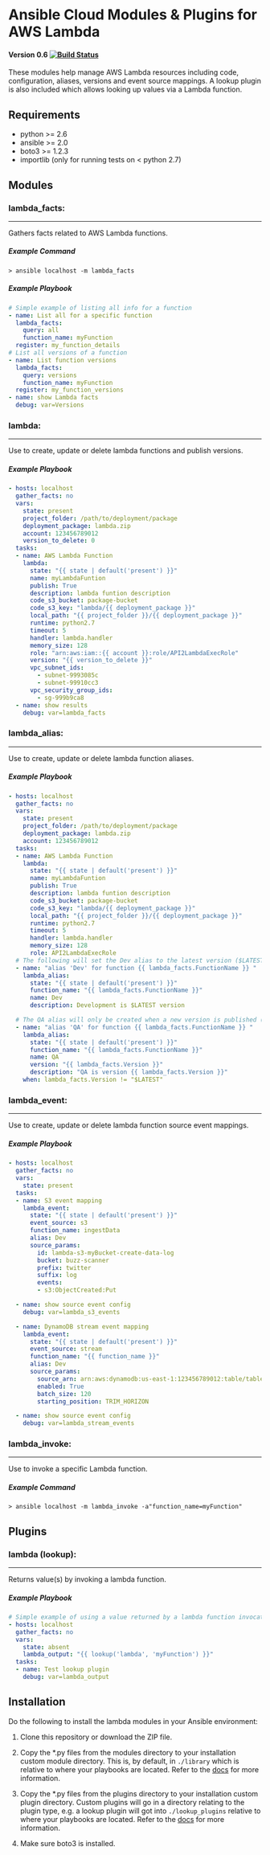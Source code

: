 # Ansible Cloud Modules & Plugins for AWS Lambda
#### Version 0.6 [![Build Status](https://travis-ci.org/pjodouin/ansible-lambda.svg)](https://travis-ci.org/pjodouin/ansible-lambda)

These modules help manage AWS Lambda resources including code, configuration, aliases, versions and event source mappings. A lookup plugin is also included which allows looking up values via a Lambda function.


## Requirements
- python >= 2.6
- ansible >= 2.0
- boto3 >= 1.2.3
- importlib (only for running tests on < python 2.7)

## Modules
### lambda_facts:
___
Gathers facts related to AWS Lambda functions.

##### Example Command
`> ansible localhost -m lambda_facts`

##### Example Playbook
```yaml
# Simple example of listing all info for a function
- name: List all for a specific function
  lambda_facts:
    query: all
    function_name: myFunction
  register: my_function_details
# List all versions of a function
- name: List function versions
  lambda_facts:
    query: versions
    function_name: myFunction
  register: my_function_versions
- name: show Lambda facts
  debug: var=Versions
```

### lambda:
___
Use to create, update or delete lambda functions and publish versions.

##### Example Playbook
```yaml
- hosts: localhost
  gather_facts: no
  vars:
    state: present
    project_folder: /path/to/deployment/package
    deployment_package: lambda.zip
    account: 123456789012
    version_to_delete: 0
  tasks:
  - name: AWS Lambda Function
    lambda:
      state: "{{ state | default('present') }}"
      name: myLambdaFuntion
      publish: True
      description: lambda funtion description
      code_s3_bucket: package-bucket
      code_s3_key: "lambda/{{ deployment_package }}"
      local_path: "{{ project_folder }}/{{ deployment_package }}"
      runtime: python2.7
      timeout: 5
      handler: lambda.handler
      memory_size: 128
      role: "arn:aws:iam::{{ account }}:role/API2LambdaExecRole"
      version: "{{ version_to_delete }}"
      vpc_subnet_ids:
        - subnet-9993085c
        - subnet-99910cc3
      vpc_security_group_ids:
        - sg-999b9ca8
  - name: show results
    debug: var=lambda_facts

```

### lambda_alias:
___
Use to create, update or delete lambda function aliases.

##### Example Playbook
```yaml
- hosts: localhost
  gather_facts: no
  vars:
    state: present
    project_folder: /path/to/deployment/package
    deployment_package: lambda.zip
    account: 123456789012
  tasks:
  - name: AWS Lambda Function
    lambda:
      state: "{{ state | default('present') }}"
      name: myLambdaFuntion
      publish: True
      description: lambda funtion description
      code_s3_bucket: package-bucket
      code_s3_key: "lambda/{{ deployment_package }}"
      local_path: "{{ project_folder }}/{{ deployment_package }}"
      runtime: python2.7
      timeout: 5
      handler: lambda.handler
      memory_size: 128
      role: API2LambdaExecRole
  # The following will set the Dev alias to the latest version ($LATEST) since version is omitted (or = 0)
  - name: "alias 'Dev' for function {{ lambda_facts.FunctionName }} "
    lambda_alias:
      state: "{{ state | default('present') }}"
      function_name: "{{ lambda_facts.FunctionName }}"
      name: Dev
      description: Development is $LATEST version

  # The QA alias will only be created when a new version is published (i.e. not = '$LATEST')
  - name: "alias 'QA' for function {{ lambda_facts.FunctionName }} "
    lambda_alias:
      state: "{{ state | default('present') }}"
      function_name: "{{ lambda_facts.FunctionName }}"
      name: QA
      version: "{{ lambda_facts.Version }}"
      description: "QA is version {{ lambda_facts.Version }}"
    when: lambda_facts.Version != "$LATEST"

```

### lambda_event:
___
Use to create, update or delete lambda function source event mappings.

##### Example Playbook
```yaml
- hosts: localhost
  gather_facts: no
  vars:
    state: present
  tasks:
  - name: S3 event mapping
    lambda_event:
      state: "{{ state | default('present') }}"
      event_source: s3
      function_name: ingestData
      alias: Dev
      source_params:
        id: lambda-s3-myBucket-create-data-log
        bucket: buzz-scanner
        prefix: twitter
        suffix: log
        events:
        - s3:ObjectCreated:Put

  - name: show source event config
    debug: var=lambda_s3_events

  - name: DynamoDB stream event mapping
    lambda_event:
      state: "{{ state | default('present') }}"
      event_source: stream
      function_name: "{{ function_name }}"
      alias: Dev
      source_params:
        source_arn: arn:aws:dynamodb:us-east-1:123456789012:table/tableName/stream/2016-03-19T19:51:37.457
        enabled: True
        batch_size: 120
        starting_position: TRIM_HORIZON

  - name: show source event config
    debug: var=lambda_stream_events

```


### lambda_invoke:
___
Use to invoke a specific Lambda function.

##### Example Command
`> ansible localhost -m lambda_invoke -a"function_name=myFunction"`


## Plugins
### lambda (lookup):
___
Returns value(s) by invoking a lambda function.

##### Example Playbook
```yaml
# Simple example of using a value returned by a lambda function invocation
- hosts: localhost
  gather_facts: no
  vars:
    state: absent
    lambda_output: "{{ lookup('lambda', 'myFunction') }}"
  tasks:
  - name: Test lookup plugin
    debug: var=lambda_output

```

## Installation

Do the following to install the lambda modules in your Ansible environment:

1. Clone this repository or download the ZIP file.

2. Copy the *.py files from the modules directory to your installation custom module directory.  This is, by default, in `./library` which is relative to where your playbooks are located. Refer to the [docs](http://docs.ansible.com/ansible/developing_modules.html#developing-modules) for more information.

3. Copy the *.py files from the plugins directory to your installation custom plugin directory. Custom plugins will go in a directory relating to the plugin type, e.g. a lookup plugin will got into `./lookup_plugins` relative to where your playbooks are located. Refer to the [docs](http://docs.ansible.com/ansible/developing_plugins.html#distributing-plugins) for more information.

4. Make sure boto3 is installed.








